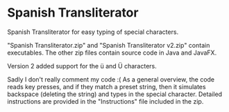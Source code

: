 # Spanish Transliterator
Spanish Transliterator for easy typing of special characters.

"Spanish Transliterator.zip" and "Spanish Transliterator v2.zip" contain executables.
The other zip files contain source code in Java and JavaFX. 

Version 2 added support for the ü and Ü characters.

Sadly I don't really comment my code :(
As a general overview, the code reads key presses, and if they match a preset string, then it simulates backspace (deleting the string) and types in the special character.
Detailed instructions are provided in the "Instructions" file included in the zip.
